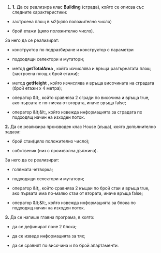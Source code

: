 1. **1.** Да се реализира клас **Building** (сграда), който се описва със следните характеристики:

- застроена площ в м2(цяло положително число)

- брой етажи (цяло положително число).

За него да се реализират:

- конструктор по подразбиране и конструктор с параметри

- подходящи селектори и мутатори;

- метод **getTotalArea** , който изчислява и връща разгърнатата площ (застроена площ x брой етажи);

- метод **getHeight** , който изчислява и връща височината на сградата (брой етажи x 4 метра);

- оператор \&lt;, който сравнява 2 сгради по височина и връща true, ако първата е по-ниска от втората, иначе връща false;

- оператор \&lt;\&lt;, който извежда информацията за сградата по подходящ начин на изходен поток.

**2.** Да се реализира производен клас House (къща), която допълнително задава:

- брой стаи(цяло положително число);

- собственик (низ с произволна дължина).

За него да се реализират:

- голямата четворка;

- подходящи селектори и мутатори;

- оператор \&lt;, който сравнява 2 къщаи по брой стаи и връща true, ако първата има по-малко стаи от втората, иначе връща false;

- оператор \&lt;\&lt;, който извежда информацията за блока по подходящ начин на изходен поток.

**3.** Да се напише главна програма, в която:

- да се дефинират поне 2 блока;

- да се изведе информацията за тях;

- да се сравнят по височина и по брой апартаменти.
